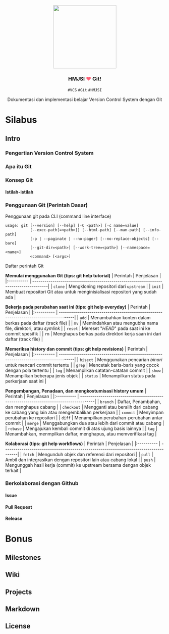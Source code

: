 <div align="center">
  <img src="https://avatars2.githubusercontent.com/u/34548627?s=400&u=c09b3f62d6eccab362db88cfdd8e19d18bc66ed6" width="200px">
  <h3>HMJSI <font color="#ff5d74">❤</font> Git!</h3>
  <code>#VCS</code> <code>#Git</code> <code>#HMJSI</code>
  <p>Dokumentasi dan implementasi belajar Version Control System dengan Git</p>
</div>

# Silabus
## Intro
### Pengertian Version Control System
### Apa itu Git
### Konsep Git
#### Istilah-istilah
### Penggunaan Git (Perintah Dasar)

Penggunaan git pada CLI (command line interface)
```
usage: git [--version] [--help] [-C <path>] [-c name=value]
           [--exec-path[=<path>]] [--html-path] [--man-path] [--info-path]
           [-p | --paginate | --no-pager] [--no-replace-objects] [--bare]
           [--git-dir=<path>] [--work-tree=<path>] [--namespace=<name>]
           <command> [<args>]
```

Daftar perintah Git

__Memulai menggunakan Git (tips: git help tutorial)__
| Perintah   | Penjelasan                                                                           |
|:---------- | -------------------------------------------------------------------------------------|
| `clone`    | Mengkloning repositori dari `upstream`                                               |
| `init`     | Membuat repositori Git atau untuk menginisialisasi repositori yang sudah ada         |

__Bekerja pada perubahan saat ini (tips: git help everyday)__
| Perintah   | Penjelasan                                                                           |
|:---------- | -------------------------------------------------------------------------------------|
| `add`      | Menambahkan konten dalam berkas pada daftar (track file)                             |
| `mv`       | Memindahkan atau mengubha nama file, direktori, atau _symlink_                       |
| `reset`    | Mereset "_HEAD_" pada saat ini ke commit spesifik                                    |
| `rm`       | Menghapus berkas pada direktori kerja saan ini dari daftar (track file)              |

__Memeriksa history dan commit (tips: git help revisions)__
| Perintah   | Penjelasan                                                                           |
|:---------- | -------------------------------------------------------------------------------------|
| `bisect`   | Menggunakan pencarian _binari_ untuk mencari commit tertentu                         |
| `grep`     | Mencetak baris-baris yang cocok dengan pola tertentu                                 |
| `log`      | Menampilkan catatan-catatan commit                                                   |
| `show`     | Menampilkan beberapa jenis objek                                                     |
| `status`   | Menampilkan status pada perkerjaan saat ini                                          |

__Pengembangan, Penadaan, dan mengkostumisasi history umum__
| Perintah   | Penjelasan                                                                           |
|:---------- | -------------------------------------------------------------------------------------|
| `branch`   | Daftar, Penambahan, dan menghapus cabang                                             |
| `checkout` | Mengganti atau beralih dari cabang ke cabang yang lain atau mengembalikan perkerjaan |
| `commit`   | Menyimpan perubahan ke repositori                                                    |
| `diff`     | Menampilkan perubahan-perubahan antar commit                                         |
| `merge`    | Menggabungkan dua atau lebih dari commit atau cabang                                 |
| `rebase`   | Mengajukan kembali commit di atas ujung basis lainnya                                |
| `tag`      | Menambahkan, menmpilkan daftar, menghapus, atau memverifikasi tag                    |

__Kolaborasi (tips: git help workflows)__
| Perintah   | Penjelasan                                                                           |
|:---------- | -------------------------------------------------------------------------------------|
| `fetch`    | Mengunduh objek dan referensi dari repositori                                        | 
| `pull`     | Ambil dan integrasikan dengan repositori lain atau cabang lokal                      |
| `push`     | Mengunggah hasil kerja (commit) ke upstream bersama dengan objek terkait             |

### Berkolaborasi dengan Github
#### Issue
#### Pull Request
#### Release


# Bonus
## Milestones
## Wiki
## Projects
## Markdown
## License